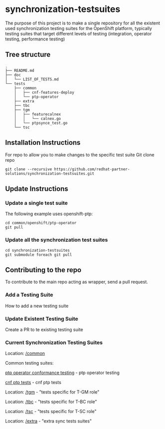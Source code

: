 # synchronization-testsuites
The purpose of this project is to make a single repository for all the existent used synchronization testing suites for the OpenShift platform, typically testing suites that target  different levels of testing (integration, operator testing, performance testing)

## Tree structure

```
.
├── README.md
├── doc
│   └── LIST_OF_TESTS.md
└── tests
    ├── common
    │   ├── cnf-features-deploy
    │   └── ptp-operator
    ├── extra
    ├── tbc
    ├── tgm
    │   ├── featurecalnex
    │   │   └── calnex.go
    │   └── ptpsynce_test.go
    └── tsc
```

## Installation Instructions

For repo to allow you to make changes to the specific test suite
Git clone repo

```console
git clone --recursive https://github.com/redhat-partner-solutions/synchronization-testsuites.git
```

## Update Instructions

### Update a single test suite

The following example uses openshift-ptp:

```
cd common/openshift/ptp-operator
git pull
```

### Update all the synchronization test suites

```
cd synchronization-testsuites
git submodule foreach git pull
```

## Contributing to the repo

To contribute to the main repo acting as wrapper, send a pull request.

### Add a Testing Suite

How to add a new testing suite

### Update Existent Testing Suite

Create a PR to te existing testing suite

### Current Synchronization Testing Suites

Location: [/common](/common)

Common testing suites: 

[ptp operator conformance testing](https://github.com/openshift/ptp-operator.git) - ptp operator testing

[cnf ptp tests](https://github.com/openshift-kni/cnf-features-deploy.git) - cnf ptp tests


Location: [/tgm](/tgm) - "tests specific for T-GM role"

Location: [/tbc](/tbc) - "tests specific for T-BC role"

Location: [/tsc](/tsc) - "tests specific for T-SC role"

Location: [/extra](/extra) - "extra sync tests suites"
